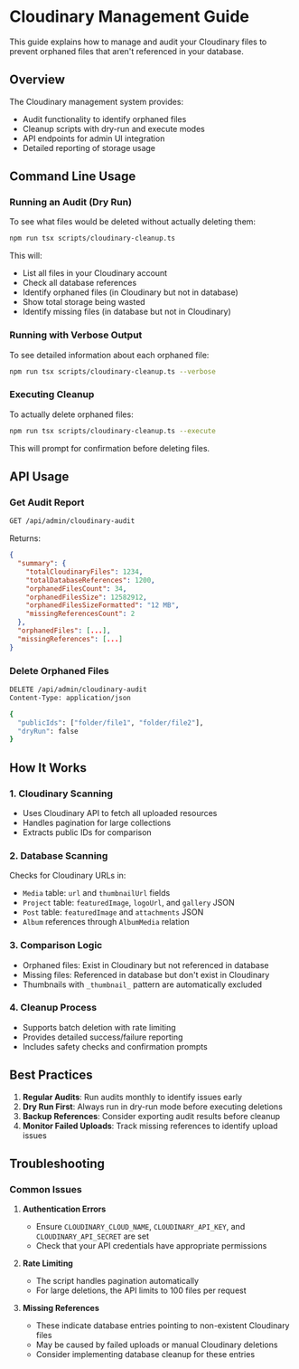 # Cloudinary Management Guide

This guide explains how to manage and audit your Cloudinary files to prevent orphaned files that aren't referenced in your database.

## Overview

The Cloudinary management system provides:

- Audit functionality to identify orphaned files
- Cleanup scripts with dry-run and execute modes
- API endpoints for admin UI integration
- Detailed reporting of storage usage

## Command Line Usage

### Running an Audit (Dry Run)

To see what files would be deleted without actually deleting them:

```bash
npm run tsx scripts/cloudinary-cleanup.ts
```

This will:

- List all files in your Cloudinary account
- Check all database references
- Identify orphaned files (in Cloudinary but not in database)
- Show total storage being wasted
- Identify missing files (in database but not in Cloudinary)

### Running with Verbose Output

To see detailed information about each orphaned file:

```bash
npm run tsx scripts/cloudinary-cleanup.ts --verbose
```

### Executing Cleanup

To actually delete orphaned files:

```bash
npm run tsx scripts/cloudinary-cleanup.ts --execute
```

This will prompt for confirmation before deleting files.

## API Usage

### Get Audit Report

```bash
GET /api/admin/cloudinary-audit
```

Returns:

```json
{
  "summary": {
    "totalCloudinaryFiles": 1234,
    "totalDatabaseReferences": 1200,
    "orphanedFilesCount": 34,
    "orphanedFilesSize": 12582912,
    "orphanedFilesSizeFormatted": "12 MB",
    "missingReferencesCount": 2
  },
  "orphanedFiles": [...],
  "missingReferences": [...]
}
```

### Delete Orphaned Files

```bash
DELETE /api/admin/cloudinary-audit
Content-Type: application/json

{
  "publicIds": ["folder/file1", "folder/file2"],
  "dryRun": false
}
```

## How It Works

### 1. Cloudinary Scanning

- Uses Cloudinary API to fetch all uploaded resources
- Handles pagination for large collections
- Extracts public IDs for comparison

### 2. Database Scanning

Checks for Cloudinary URLs in:

- `Media` table: `url` and `thumbnailUrl` fields
- `Project` table: `featuredImage`, `logoUrl`, and `gallery` JSON
- `Post` table: `featuredImage` and `attachments` JSON
- `Album` references through `AlbumMedia` relation

### 3. Comparison Logic

- Orphaned files: Exist in Cloudinary but not referenced in database
- Missing files: Referenced in database but don't exist in Cloudinary
- Thumbnails with `_thumbnail_` pattern are automatically excluded

### 4. Cleanup Process

- Supports batch deletion with rate limiting
- Provides detailed success/failure reporting
- Includes safety checks and confirmation prompts

## Best Practices

1. **Regular Audits**: Run audits monthly to identify issues early
2. **Dry Run First**: Always run in dry-run mode before executing deletions
3. **Backup References**: Consider exporting audit results before cleanup
4. **Monitor Failed Uploads**: Track missing references to identify upload issues

## Troubleshooting

### Common Issues

1. **Authentication Errors**

   - Ensure `CLOUDINARY_CLOUD_NAME`, `CLOUDINARY_API_KEY`, and `CLOUDINARY_API_SECRET` are set
   - Check that your API credentials have appropriate permissions

2. **Rate Limiting**

   - The script handles pagination automatically
   - For large deletions, the API limits to 100 files per request

3. **Missing References**
   - These indicate database entries pointing to non-existent Cloudinary files
   - May be caused by failed uploads or manual Cloudinary deletions
   - Consider implementing database cleanup for these entries
